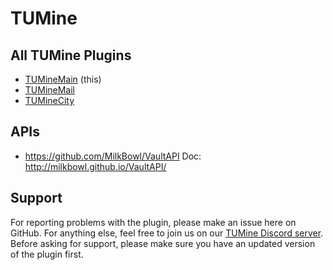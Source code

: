 # TUMine

## All TUMine Plugins
- [TUMineMain](https://github.com/GeneralMine/TUMine) (this)
- [TUMineMail](https://github.com/GeneralMine/TUMineMail)
- [TUMineCity](https://github.com/HrMoritz/TUMineCity)

## APIs
- https://github.com/MilkBowl/VaultAPI
Doc: http://milkbowl.github.io/VaultAPI/

## Support

For reporting problems with the plugin, please make an issue here on GitHub. For anything else, feel free to join us on our [TUMine Discord server](https://discord.gg/CVa9Uhp "TUMine Discord Server"). Before asking for support, please make sure you have an updated version of the plugin first.
